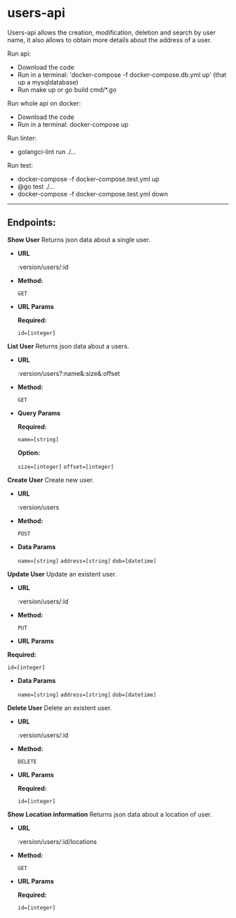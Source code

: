 # users-api

Users-api allows the creation, modification, deletion and search by user name, it also allows to obtain more details about the address of a user.

Run api:
- Download the code
- Run in a terminal: 'docker-compose -f docker-compose.db.yml up' (that up a mysqldatabase)
- Run make up or go build cmd/*.go


Run whole api on docker:
- Download the code
- Run in a terminal: docker-compose up

Run linter:
- golangci-lint run ./...

Run test:
- docker-compose -f docker-compose.test.yml up
- @go test ./...
- docker-compose -f docker-compose.test.yml down

----
**Endpoints:**
----

**Show User**
  Returns json data about a single user.

* **URL**

  :version/users/:id

* **Method:**

  `GET`
  
*  **URL Params**

   **Required:**
 
   `id=[integer]`

**List User**
  Returns json data about a users.

* **URL**

  :version/users?:name&:size&:offset

* **Method:**

  `GET`
  
*  **Query Params**

   **Required:**
 
   `name=[string]`
   
   **Option:**
 
   `size=[integer]`
   `offset=[integer]`
   
 **Create User**
  Create new user.

* **URL**

  :version/users

* **Method:**

  `POST`
  
* **Data Params**
 
   `name=[string]`
   `address=[string]`
   `dob=[datetime]`
   
   
 **Update User**
  Update an existent user.

* **URL**

  :version/users/:id

* **Method:**

  `PUT`
  
*  **URL Params**

 **Required:**

 `id=[integer]`

* **Data Params**
 
   `name=[string]`
   `address=[string]`
   `dob=[datetime]`


**Delete User**
  Delete an existent user.

* **URL**

  :version/users/:id

* **Method:**

  `DELETE`
  
*  **URL Params**

   **Required:**
 
   `id=[integer]`


**Show Location information**
  Returns json data about a location of user.

* **URL**

  :version/users/:id/locations

* **Method:**

  `GET`
  
*  **URL Params**

   **Required:**
 
   `id=[integer]`
